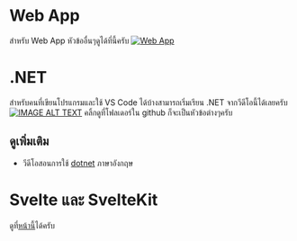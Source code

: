 

# Web App
สำหรับ Web App หัวข้ออื่นๆดูได้ที่นี้ครับ
[![Web App](https://img.youtube.com/vi/HrbQMxZ2Ucs/0.jpg)](https://www.youtube.com/watch?v=HrbQMxZ2Ucs&list=PLWMbTFbTi55O1IM6IZnG88vVaXg5RfXhz "เตรียมพร้อม HTML Javascript ก่อนเรียนเฟรมเวิร์กสมัยใหม่")

# .NET
สำหรับคนที่เขียนโปรแกรมและใช้ VS Code ได้บ้างสามารถเริ่มเรียน .NET จากวีดีโอนี้ได้เลยครับ
[![IMAGE ALT TEXT](https://img.youtube.com/vi/2xlRaRrwutI/0.jpg)](https://www.youtube.com/watch?v=2xlRaRrwutI&list=PLWMbTFbTi55OIZWcJMy_l5FS5x2zug0nG&index=4 "เริ่มใช้ .NET minimal API + Entity Framework ไม่ถึง 15 นาที")
คลิ้กดูที่โฟลเดอร์ใน github ก็จะเป็นหัวข้อต่างๆครับ
## ดูเพิ่มเติม 
- วีดีโอสอนการใช้ [dotnet](https://dotnet.microsoft.com/en-us/learn/videos) ภาษาอังกฤษ

# Svelte และ SvelteKit
ดูที่[หน้านี้](../svelte/)ได้ครับ 